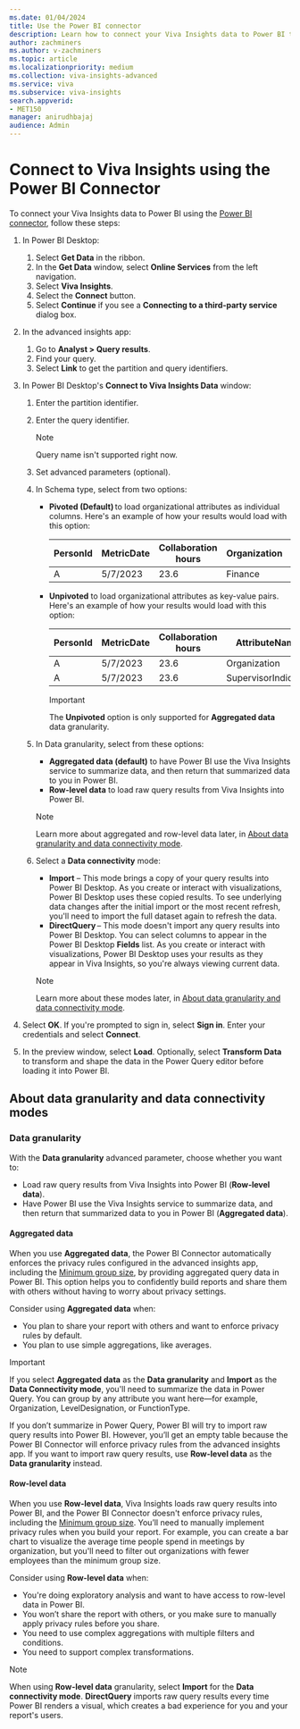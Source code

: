 ```yaml
---
ms.date: 01/04/2024
title: Use the Power BI connector
description: Learn how to connect your Viva Insights data to Power BI through the Power BI connector
author: zachminers
ms.author: v-zachminers
ms.topic: article
ms.localizationpriority: medium 
ms.collection: viva-insights-advanced 
ms.service: viva 
ms.subservice: viva-insights 
search.appverid: 
- MET150 
manager: anirudhbajaj
audience: Admin
---
```


# Connect to Viva Insights using the Power BI Connector

To connect your Viva Insights data to Power BI using the [Power BI connector](/connectors/powerbi/), follow these steps:

1. In Power BI Desktop:
   1. Select **Get Data** in the ribbon.
   1. In the **Get Data** window, select **Online Services** from the left navigation.
   1. Select **Viva Insights**. 
   1. Select the **Connect** button.
   1. Select **Continue** if you see a **Connecting to a third-party service** dialog box.
1. In the advanced insights app:
   1. Go to **Analyst > Query results**.
   1. Find your query.
   1. Select **Link** to get the partition and query identifiers.
1. In Power BI Desktop's **Connect to Viva Insights Data** window:
   1. Enter the partition identifier.
   1. Enter the query identifier.
        
      > [!Note]
      > Query name isn't supported right now.
         
   1. Set advanced parameters (optional).
     1. In Schema type, select from two options:
        * **Pivoted (Default)** to load organizational attributes as individual columns. Here's an example of how your results would load with this option:
        
          |PersonId|MetricDate|Collaboration hours|Organization|SupervisorIndicator|
          |---------|---------|--------|------|--------|
          |A|5/7/2023|23.6|Finance|Manager|
        
        * **Unpivoted** to load organizational attributes as key-value pairs. Here's an example of how your results would load with this option:
           
          |PersonId|MetricDate|Collaboration hours|AttributeName|AttributeValue|
          |---------|---------|--------|------|--------|
          |A|5/7/2023|23.6|Organization|Finance|
          |A|5/7/2023|23.6|SupervisorIndicator|Manager|
       
          >[!Important]
          >The **Unpivoted** option is only supported for **Aggregated data** data granularity.
       
     1. In Data granularity, select from these options:
        * **Aggregated data (default)** to have Power BI use the Viva Insights service to summarize data, and then return that summarized data to you in Power BI. 
        * **Row-level data** to load raw query results from Viva Insights into Power BI.  
        > [!Note] 
        > Learn more about aggregated and row-level data later, in [About data granularity and data connectivity mode](#about-data-granularity-and-data-connectivity-modes). 
     1. Select a **Data connectivity** mode: 
        * **Import** – This mode brings a copy of your query results into Power BI Desktop. As you create or interact with visualizations, Power BI Desktop uses these copied results. To see underlying data changes after the initial import or the most recent refresh, you'll need to import the full dataset again to refresh the data. 
        * **DirectQuery** – This mode doesn't import any query results into Power BI Desktop. You can select columns to appear in the Power BI Desktop **Fields** list. As you create or interact with visualizations, Power BI Desktop uses your results as they appear in Viva Insights, so you're always viewing current data. 
        
        > [!Note] 
        > Learn more about these modes later, in [About data granularity and data connectivity mode](#about-data-granularity-and-data-connectivity-modes). 
    
1. Select **OK**. 
   If you're prompted to sign in, select **Sign in**. Enter your credentials and select **Connect**.
1. In the preview window, select **Load**. Optionally, select **Transform Data** to transform and shape the data in the Power Query editor before loading it into Power BI. 

## About data granularity and data connectivity modes 

### Data granularity 

With the **Data granularity** advanced parameter, choose whether you want to: 

* Load raw query results from Viva Insights into Power BI (**Row-level data**).
* Have Power BI use the Viva Insights service to summarize data, and then return that summarized data to you in Power BI (**Aggregated data**).

#### Aggregated data 

When you use **Aggregated data**, the Power BI Connector automatically enforces the privacy rules configured in the advanced insights app, including the [Minimum group size](../setup-maint/privacy-settings.md#minimum-group-size), by providing aggregated query data in Power BI. This option helps you to confidently build reports and share them with others without having to worry about privacy settings.

Consider using **Aggregated data** when:

* You plan to share your report with others and want to enforce privacy rules by default.
* You plan to use simple aggregations, like averages.

> [!Important]
> If you select **Aggregated data** as the **Data granularity** and **Import** as the **Data Connectivity mode**, you'll need to summarize the data in Power Query. You can group by any attribute you want here—for example, Organization, LevelDesignation, or FunctionType.  
>
> If you don’t summarize in Power Query, Power BI will try to import raw query results into Power BI. However, you’ll get an empty table because the Power BI Connector will enforce privacy rules from the advanced insights app. If you want to import raw query results, use **Row-level data** as the **Data granularity** instead. 

#### Row-level data 

When you use **Row-level data**, Viva Insights loads raw query results into Power BI, and the Power BI Connector doesn't enforce privacy rules, including the [Minimum group size](../setup-maint/privacy-settings.md#minimum-group-size). You’ll need to manually implement privacy rules when you build your report. For example, you can create a bar chart to visualize the average time people spend in meetings by organization, but you'll need to filter out organizations with fewer employees than the minimum group size.

Consider using **Row-level data** when:

* You're doing exploratory analysis and want to have access to row-level data in Power BI.
* You won’t share the report with others, or you make sure to manually apply privacy rules before you share.
* You need to use complex aggregations with multiple filters and conditions.
* You need to support complex transformations.
  
> [!Note] 
> When using **Row-level data** granularity, select **Import** for the **Data connectivity mode**. **DirectQuery** imports raw query results every time Power BI renders a visual, which creates a bad experience for you and your report's users. 
 
